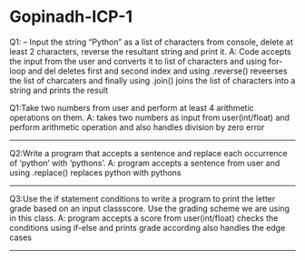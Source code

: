 # Gopinadh-ICP-1
Q1: – Input the string “Python” as a list of characters from console, delete at least 2 characters, reverse the
resultant string and print it.
A: Code accepts the input from the user and converts it to list of characters and using for-loop and del deletes first and second index and using .reverse() reveerses the list of charcaters and finally using .join() joins the list of characters into a string and prints the result

Q1:Take two numbers from user and perform at least 4 arithmetic operations on them.
A: takes two numbers as input from user(int/float) and perform arithmetic operation and also handles division by zero error 

-------------------------------------------------------------------------------------------------------------------------------

Q2:Write a program that accepts a sentence and replace each occurrence of ‘python’ with ‘pythons’.
A: program accepts a sentence from user and using .replace() replaces python with pythons

-------------------------------------------------------------------------------------------------------------------------------

Q3:Use the if statement conditions to write a program to print the letter grade based on an input classscore. Use the
grading scheme we are using in this class.
A: program accepts a score from user(int/float) checks the conditions using if-else and prints grade according also handles the edge cases

-----------------------------------------------------------------------------------------------------------------------------
